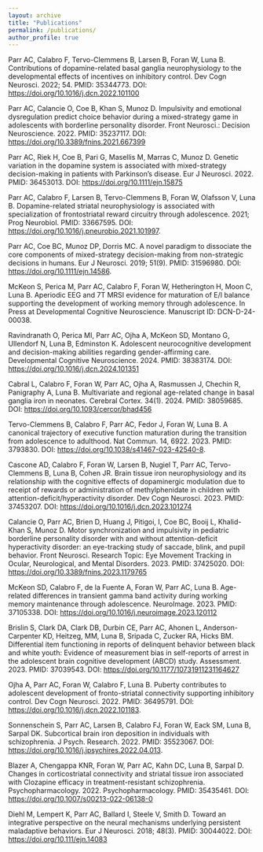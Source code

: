 ```yaml
---
layout: archive
title: "Publications"
permalink: /publications/
author_profile: true
---
```


Parr AC, Calabro F, Tervo-Clemmens B, Larsen B, Foran W, Luna B. Contributions of dopamine-related basal ganglia neurophysiology to the developmental effects of incentives on inhibitory control. Dev Cogn Neurosci. 2022; 54. PMID: 35344773. DOI:  https://doi.org/10.1016/j.dcn.2022.101100  

Parr AC, Calancie O, Coe B, Khan S, Munoz D. Impulsivity and emotional dysregulation predict choice behavior during a mixed-strategy game in adolescents with borderline personality disorder. Front Neurosci.: Decision Neuroscience. 2022. PMID: 35237117. DOI: https://doi.org/10.3389/fnins.2021.667399   

Parr AC, Riek H, Coe B, Pari G, Masellis M, Marras C, Munoz D. Genetic variation in the dopamine system is associated with mixed-strategy decision-making in patients with Parkinson’s disease. Eur J Neurosci. 2022. PMID: 36453013. DOI: https://doi.org/10.1111/ejn.15875 

Parr AC, Calabro F, Larsen B, Tervo-Clemmens B, Foran W, Olafsson V, Luna B. Dopamine-related striatal neurophysiology is associated with specialization of frontostriatal reward circuitry through adolescence. 2021; Prog Neurobiol. PMID: 33667595. DOI: https://doi.org/10.1016/j.pneurobio.2021.101997. 

Parr AC, Coe BC, Munoz DP, Dorris MC. A novel paradigm to dissociate the core components of mixed-strategy decision-making from non-strategic decisions in humans. Eur J Neurosci. 2019; 51(9). PMID: 31596980. DOI: https://doi.org/10.1111/ejn.14586.

McKeon S, Perica M, Parr AC, Calabro F, Foran W, Hetherington H, Moon C, Luna B. Aperiodic EEG and 7T MRSI evidence for maturation of E/I balance supporting the development of working memory through adolescence. In Press at Developmental Cognitive Neuroscience. Manuscript ID: DCN-D-24-00038. 

Ravindranath O, Perica MI, Parr AC, Ojha A, McKeon SD, Montano G, Ullendorf N, Luna B, Edminston K. Adolescent neurocognitive development and decision-making abilities regarding gender-affirming care. Developmental Cognitive Neuroscience. 2024. PMID: 38383174. DOI: https://doi.org/10.1016/j.dcn.2024.101351 

Cabral L, Calabro F, Foran W, Parr AC, Ojha A, Rasmussen J, Chechin R, Panigraphy A, Luna B. Multivariate and regional age-related change in basal ganglia iron in neonates. Cerebral Cortex. 34(1). 2024. PMID: 38059685. 
DOI: https://doi.org/10.1093/cercor/bhad456 

Tervo-Clemmens B, Calabro F, Parr AC, Fedor J, Foran W, Luna B. A canonical trajectory of executive function maturation during the transition from adolescence to adulthood. Nat Commun. 14, 6922. 2023. PMID: 3793830. DOI: https://doi.org/10.1038/s41467-023-42540-8.   

Cascone AD, Calabro F, Foran W, Larsen B, Nugiel T, Parr AC, Tervo-Clemmens B, Luna B, Cohen JR. Brain tissue iron neurophysiology and its relationship with the cognitive effects of dopaminergic modulation due to receipt of rewards or administration of methylphenidate in children with attention-deficit/hyperactivity disorder. Dev Cogn Neurosci. 2023. PMID: 37453207. DOI: https://doi.org/10.1016/j.dcn.2023.101274 

Calancie O, Parr AC, Brien D, Huang J, Pitigoi, I, Coe BC, Booij L, Khalid-Khan S, Munoz D. Motor synchronization and impulsivity in pediatric borderline personality disorder with and without attention-deficit hyperactivity disorder: an eye-tracking study of saccade, blink, and pupil behavior. Front Neurosci. Research Topic: Eye Movement Tracking in Ocular, Neurological, and Mental Disorders. 2023. PMID: 37425020. DOI: https://doi.org/10.3389/fnins.2023.1179765  

McKeon SD, Calabro F, de la Fuente A, Foran W, Parr AC, Luna B. Age-related differences in transient gamma band activity during working memory maintenance through adolescence. NeuroImage. 2023. PMID: 37105338. DOI: https://doi.org/10.1016/j.neuroimage.2023.120112 

Brislin S, Clark DA, Clark DB, Durbin CE, Parr AC, Ahonen L, Anderson-Carpenter KD, Heitzeg, MM, Luna B, Sripada C, Zucker RA, Hicks BM. Differential item functioning in reports of delinquent behavior between black and white youth: Evidence of measurement bias in self-reports of arrest in the adolescent brain cognitive development (ABCD) study. Assessment. 2023. PMID: 37039543. DOI: https://doi.org/10.1177/10731911231164627 

Ojha A, Parr AC, Foran W, Calabro F, Luna B. Puberty contributes to adolescent development of fronto-striatal connectivity supporting inhibitory control. Dev Cogn Neurosci. 2022. PMID: 36495791. DOI: https://doi.org/10.1016/j.dcn.2022.101183.

Sonnenschein S, Parr AC, Larsen B, Calabro FJ, Foran W, Eack SM, Luna B, Sarpal DK. Subcortical brain iron deposition in individuals with schizophrenia. J Psych. Research. 2022. PMID: 35523067. DOI: https://doi.org/10.1016/j.jpsychires.2022.04.013.  

Blazer A, Chengappa KNR, Foran W, Parr AC, Kahn DC, Luna B, Sarpal D. Changes in corticostriatal connectivity and striatal tissue iron associated with Clozapine efficacy in treatment-resistant schizophrenia. Psychopharmacology. 2022. Psychopharmacology. PMID: 35435461. DOI: https://doi.org/10.1007/s00213-022-06138-0

Diehl M, Lempert K, Parr AC, Ballard I, Steele V, Smith D. Toward an integrative perspective on the neural mechanisms underlying persistent maladaptive behaviors. Eur J Neurosci. 2018; 48(3). PMID: 30044022. DOI: https://doi.org/10.111/ejn.14083 
 
